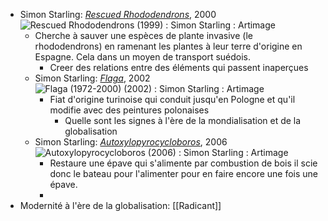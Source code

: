 - Simon Starling: [*Rescued Rhododendrons*](https://www.artimage.org.uk/18442/simon-starling/rescued-rhododendrons--1999-), 2000 ![Rescued Rhododendrons (1999) : Simon Starling : Artimage](https://cdn.artimage.org.uk/production/18/4/18442-842.jpg)
	- Cherche à sauver une espèces de plante invasive (le rhododendrons) en ramenant les plantes à leur terre d'origine en Espagne. Cela dans un moyen de transport suédois.
		- Creer des relations entre des éléments qui passent inaperçues
	- Simon Starling: [*Flaga*](https://www.artimage.org.uk/18347/simon-starling/flaga--1972-2000---2002-), 2002 ![Flaga (1972-2000) (2002) : Simon Starling : Artimage](https://cdn.artimage.org.uk/production/18/3/18347-842.jpg)
		- Fiat d'origine turinoise qui conduit jusqu'en Pologne et qu'il modifie avec des peintures polonaises
			- Quelle sont les signes à l'ère de la mondialisation et de la globalisation
	- Simon Starling: [*Autoxylopyrocycloboros*](https://www.artimage.org.uk/20198/simon-starling/autoxylopyrocycloboros--2006-), 2006 ![Autoxylopyrocycloboros (2006) : Simon Starling : Artimage](https://cdn.artimage.org.uk/production/20/1/20198-842.jpg)
		- Restaure une épave qui s'alimente par combustion de bois il scie donc le bateau pour l'alimenter pour en faire encore une fois une épave.
		-
- Modernité à l'ère de la globalisation: [[Radicant]]